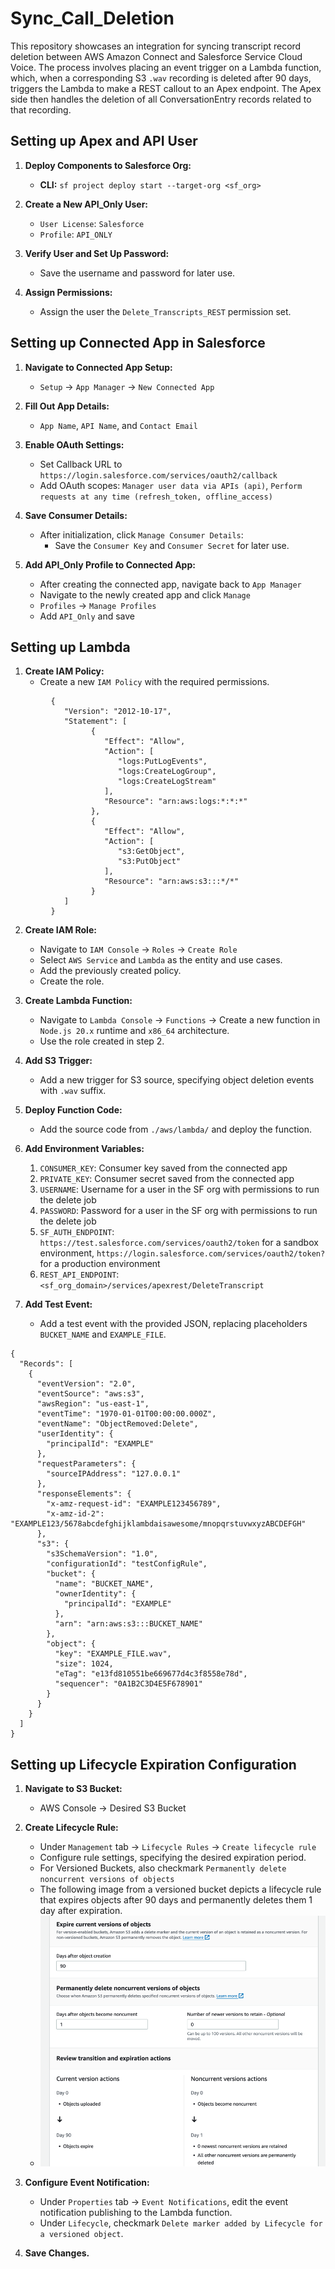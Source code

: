 # Sync_Call_Deletion

This repository showcases an integration for syncing transcript record deletion between AWS Amazon Connect and Salesforce Service Cloud Voice. 
The process involves placing an event trigger on a Lambda function, which, when a corresponding S3 `.wav` recording is deleted after 90 days, triggers the Lambda to make a REST callout to an Apex endpoint. 
The Apex side then handles the deletion of all ConversationEntry records related to that recording.

## Setting up Apex and API User
1. **Deploy Components to Salesforce Org:**
   - **CLI:** `sf project deploy start --target-org <sf_org>`

2. **Create a New API_Only User:**
   - `User License`: `Salesforce`
   - `Profile`: `API_ONLY`

3. **Verify User and Set Up Password:**
   - Save the username and password for later use.

4. **Assign Permissions:**
   - Assign the user the `Delete_Transcripts_REST` permission set.

## Setting up Connected App in Salesforce
1. **Navigate to Connected App Setup:**
   - `Setup` -> `App Manager` -> `New Connected App`

2. **Fill Out App Details:**
   - `App Name`, `API Name`, and `Contact Email`

3. **Enable OAuth Settings:**
   - Set Callback URL to `https://login.salesforce.com/services/oauth2/callback`
   - Add OAuth scopes: `Manager user data via APIs (api)`, `Perform requests at any time (refresh_token, offline_access)`

4. **Save Consumer Details:**
   - After initialization, click `Manage Consumer Details`:
      - Save the `Consumer Key` and `Consumer Secret` for later use.

5. **Add API_Only Profile to Connected App:**
   - After creating the connected app, navigate back to `App Manager` 
   - Navigate to the newly created app and click `Manage`
   - `Profiles` -> `Manage Profiles` 
   - Add `API_Only` and save

## Setting up Lambda
1. **Create IAM Policy:**
   - Create a new `IAM Policy` with the required permissions.
```
         {
            "Version": "2012-10-17",
            "Statement": [
                  {
                     "Effect": "Allow",
                     "Action": [
                        "logs:PutLogEvents",
                        "logs:CreateLogGroup",
                        "logs:CreateLogStream"
                     ],
                     "Resource": "arn:aws:logs:*:*:*"
                  },
                  {
                     "Effect": "Allow",
                     "Action": [
                        "s3:GetObject",
                        "s3:PutObject"
                     ],
                     "Resource": "arn:aws:s3:::*/*"
                  }
            ]
         }
```
2. **Create IAM Role:**
   - Navigate to `IAM Console` -> `Roles` -> `Create Role`
   - Select `AWS Service` and `Lambda` as the entity and use cases.
   - Add the previously created policy.
   - Create the role.

3. **Create Lambda Function:**
   - Navigate to `Lambda Console` -> `Functions` -> Create a new function in `Node.js 20.x` runtime and `x86_64` architecture.
   - Use the role created in step 2.

4. **Add S3 Trigger:**
   - Add a new trigger for S3 source, specifying object deletion events with `.wav` suffix.

5. **Deploy Function Code:**
   - Add the source code from `./aws/lambda/` and deploy the function.

6. **Add Environment Variables:**
   1. `CONSUMER_KEY`: Consumer key saved from the connected app
   2. `PRIVATE_KEY`: Consumer secret saved from the connected app
   3. `USERNAME`: Username for a user in the SF org with permissions to run the delete job
   4. `PASSWORD`: Password for a user in the SF org with permissions to run the delete job
   5. `SF_AUTH_ENDPOINT`: `https://test.salesforce.com/services/oauth2/token` for a sandbox environment, `https://login.salesforce.com/services/oauth2/token?` for a production environment
   6. `REST_API_ENDPOINT`: `<sf_org_domain>/services/apexrest/DeleteTranscript`

7. **Add Test Event:**
   - Add a test event with the provided JSON, replacing placeholders `BUCKET_NAME` and `EXAMPLE_FILE`.
```
{
  "Records": [
    {
      "eventVersion": "2.0",
      "eventSource": "aws:s3",
      "awsRegion": "us-east-1",
      "eventTime": "1970-01-01T00:00:00.000Z",
      "eventName": "ObjectRemoved:Delete",
      "userIdentity": {
        "principalId": "EXAMPLE"
      },
      "requestParameters": {
        "sourceIPAddress": "127.0.0.1"
      },
      "responseElements": {
        "x-amz-request-id": "EXAMPLE123456789",
        "x-amz-id-2": "EXAMPLE123/5678abcdefghijklambdaisawesome/mnopqrstuvwxyzABCDEFGH"
      },
      "s3": {
        "s3SchemaVersion": "1.0",
        "configurationId": "testConfigRule",
        "bucket": {
          "name": "BUCKET_NAME",
          "ownerIdentity": {
            "principalId": "EXAMPLE"
          },
          "arn": "arn:aws:s3:::BUCKET_NAME"
        },
        "object": {
          "key": "EXAMPLE_FILE.wav",
          "size": 1024,
          "eTag": "e13fd810551be669677d4c3f8558e78d",
          "sequencer": "0A1B2C3D4E5F678901"
        }
      }
    }
  ]
}
```

## Setting up Lifecycle Expiration Configuration
1. **Navigate to S3 Bucket:**
   - AWS Console -> Desired S3 Bucket

2. **Create Lifecycle Rule:**
   - Under `Management` tab -> `Lifecycle Rules` -> `Create lifecycle rule`
   - Configure rule settings, specifying the desired expiration period.
   - For Versioned Buckets, also checkmark `Permanently delete noncurrent versions of objects`
   - The following image from a versioned bucket depicts a lifecycle rule that expires objects after 90 days and permanently deletes them 1 day after expiration.
   - ![img.png](lifecycle-configuration-example.png)

3. **Configure Event Notification:**
   - Under `Properties` tab -> `Event Notifications`, edit the event notification publishing to the Lambda function.
   - Under `Lifecycle`, checkmark `Delete marker added by Lifecycle for a versioned object`.

4. **Save Changes.**

   
